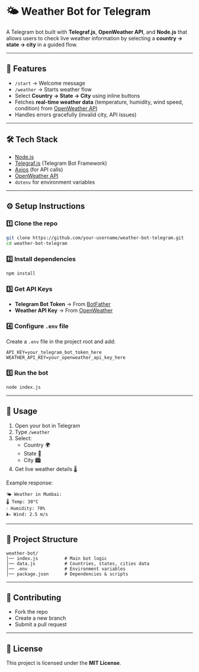# 🌤 Weather Bot for Telegram  

A Telegram bot built with **Telegraf.js**, **OpenWeather API**, and **Node.js** that allows users to check live weather information by selecting a **country → state → city** in a guided flow.  

---

## 🚀 Features  
- `/start` → Welcome message  
- `/weather` → Starts weather flow  
- Select **Country → State → City** using inline buttons  
- Fetches **real-time weather data** (temperature, humidity, wind speed, condition) from [OpenWeather API](https://openweathermap.org/api)  
- Handles errors gracefully (invalid city, API issues)  

---

## 🛠 Tech Stack  
- [Node.js](https://nodejs.org/)  
- [Telegraf.js](https://telegraf.js.org/) (Telegram Bot Framework)  
- [Axios](https://axios-http.com/) (for API calls)  
- [OpenWeather API](https://openweathermap.org/)  
- `dotenv` for environment variables  

---

## ⚙️ Setup Instructions  

### 1️⃣ Clone the repo  
```bash
git clone https://github.com/your-username/weather-bot-telegram.git
cd weather-bot-telegram
```

### 2️⃣ Install dependencies  
```bash
npm install
```

### 3️⃣ Get API Keys  
- **Telegram Bot Token** → From [BotFather](https://t.me/BotFather)  
- **Weather API Key** → From [OpenWeather](https://openweathermap.org/api)  

### 4️⃣ Configure `.env` file  
Create a `.env` file in the project root and add:  
```env
API_KEY=your_telegram_bot_token_here
WEATHER_API_KEY=your_openweather_api_key_here
```

### 5️⃣ Run the bot  
```bash
node index.js
```

---

## 📌 Usage  
1. Open your bot in Telegram  
2. Type `/weather`  
3. Select:  
   - Country 🌍  
   - State 📍  
   - City 🏙  
4. Get live weather details 🌡  

Example response:  
```
🌤 Weather in Mumbai:
🌡 Temp: 30°C
💧 Humidity: 70%
🌬 Wind: 2.5 m/s
```

---

## 📂 Project Structure  
```
weather-bot/
│── index.js          # Main bot logic
│── data.js           # Countries, states, cities data
│── .env              # Environment variables
│── package.json      # Dependencies & scripts
```

---

## 🤝 Contributing  
- Fork the repo  
- Create a new branch  
- Submit a pull request  

---

## 📜 License  
This project is licensed under the **MIT License**.  
